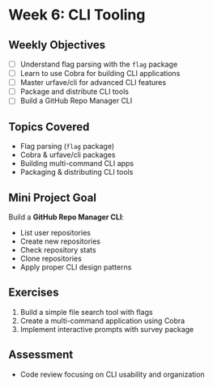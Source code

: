 # Week 6: CLI Tooling

## Weekly Objectives

- [ ] Understand flag parsing with the `flag` package
- [ ] Learn to use Cobra for building CLI applications
- [ ] Master urfave/cli for advanced CLI features
- [ ] Package and distribute CLI tools
- [ ] Build a GitHub Repo Manager CLI

## Topics Covered

- Flag parsing (`flag` package)
- Cobra & urfave/cli packages
- Building multi-command CLI apps
- Packaging & distributing CLI tools

## Mini Project Goal

Build a **GitHub Repo Manager CLI**:
- List user repositories
- Create new repositories
- Check repository stats
- Clone repositories
- Apply proper CLI design patterns

## Exercises

1. Build a simple file search tool with flags
2. Create a multi-command application using Cobra
3. Implement interactive prompts with survey package

## Assessment

- Code review focusing on CLI usability and organization
